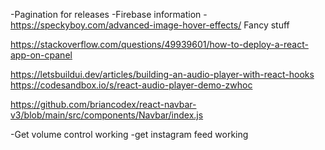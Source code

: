 


-Pagination for releases
-Firebase information
-https://speckyboy.com/advanced-image-hover-effects/ Fancy stuff

https://stackoverflow.com/questions/49939601/how-to-deploy-a-react-app-on-cpanel



https://letsbuildui.dev/articles/building-an-audio-player-with-react-hooks
https://codesandbox.io/s/react-audio-player-demo-zwhoc


https://github.com/briancodex/react-navbar-v3/blob/main/src/components/Navbar/index.js

-Get volume control working 
-get instagram feed working